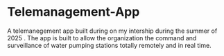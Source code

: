 # Telemanagement-App
A telemanegement app built during on my intership during the summer of 2025 . The app is built  to allow the organization the command and surveillance of water pumping stations totally remotely and in real time.
